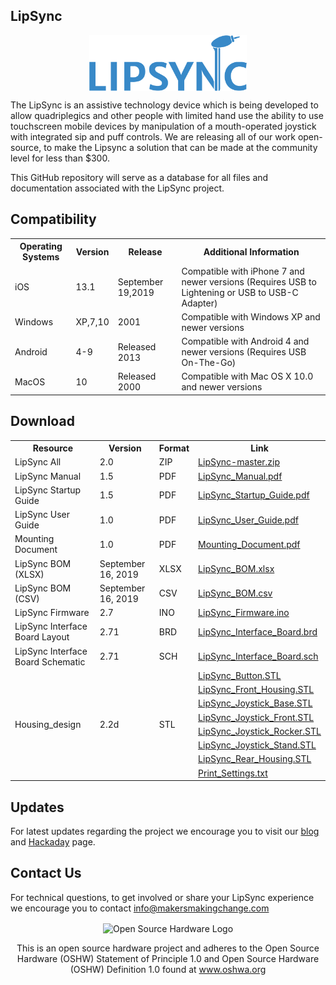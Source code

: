 ## LipSync

<p align="center">
<img align="center" src="https://raw.githubusercontent.com/makersmakingchange/blog/gh-pages/_resources/images/LipSync_Logo.jpg" width="50%" height="50%" alt="LipSync Logo"/>
</p>

The LipSync is an assistive technology device which is being developed to allow quadriplegics and other people with limited hand use the ability to use touchscreen mobile devices by manipulation of a mouth-operated joystick with integrated sip and puff controls. We are releasing all of our work open-source, to make the Lipsync a solution that can be made at the community level for less than $300.

This GitHub repository will serve as a database for all files and documentation associated with the LipSync project.

## Compatibility 

 <table style="width:100%">
  <tr>
    <th>Operating Systems</th>
    <th>Version</th>
    <th>Release</th>
    <th>Additional Information</th>
  <tr>
    <td>iOS</td>
    <td>13.1</td>
    <td>September 19,2019</td>
    <td>Compatible with iPhone 7 and newer versions (Requires USB to Lightening or USB to USB-C Adapter)</td>
  </tr>
  <tr>
    <td>Windows</td>
    <td>XP,7,10</td>
    <td>2001</td>
    <td>Compatible with Windows XP and newer versions</td>
  </tr>
  <tr>
    <td>Android</td>
    <td>4-9</td>
    <td>Released 2013</td>
    <td>Compatible with Android 4 and newer versions (Requires USB On-The-Go)</td>
  </tr>
  <tr>
    <td>MacOS</td>
    <td>10</td>
    <td>Released 2000</td>
    <td>Compatible with Mac OS X 10.0 and newer versions</td>
  </tr>
  </table> 

## Download

 <table style="width:100%">
  <tr>
    <th>Resource</th>
    <th>Version</th>
    <th>Format</th>
    <th>Link</th>
  </tr>
    <tr>
    <td>LipSync All</td>
    <td>2.0</td>
    <td>ZIP</td>
    <td><a href="https://github.com/makersmakingchange/LipSync/archive/master.zip">LipSync-master.zip</a></td>
  </tr>
  <tr>
    <td>LipSync Manual</td>
    <td>1.5</td>
    <td>PDF</td>
    <td><a href="https://github.com/makersmakingchange/LipSync/blob/master/LipSync_Manual.pdf">LipSync_Manual.pdf</a></td>
  </tr>
  <tr>
    <td>LipSync Startup Guide</td>
    <td>1.5</td>
    <td>PDF</td>
    <td><a href="https://github.com/makersmakingchange/LipSync/blob/master/LipSync_Startup_Guide.pdf">LipSync_Startup_Guide.pdf</a></td>
  </tr>
  <tr>
    <td>LipSync User Guide</td>
    <td>1.0</td>
    <td>PDF</td>
    <td><a href="https://github.com/makersmakingchange/LipSync/blob/master/LipSync_User_Guide.pdf">LipSync_User_Guide.pdf</a></td>
  </tr>
  <tr>
     <td>Mounting Document</td>
     <td>1.0</td>
     <td>PDF</td>
     <td><a href="https://github.com/makersmakingchange/LipSync/blob/master/Mounting_Document.pdf">Mounting_Document.pdf</a></td>
  </tr>
  <tr>
    <td>LipSync BOM (XLSX)</td>
    <td>September 16, 2019</td>
    <td>XLSX</td>
    <td><a href="https://github.com/makersmakingchange/LipSync/raw/master/LipSync_BOM.xlsx">LipSync_BOM.xlsx</a></td>
  </tr>
  <tr>
    <td>LipSync BOM (CSV)</td>
    <td>September 16, 2019</td>
    <td>CSV</td>
    <td><a href="https://raw.githubusercontent.com/makersmakingchange/LipSync/master/LipSync_BOM.csv" download target="_blank">LipSync_BOM.csv</a></td>
  </tr>
  <tr>
    <td>LipSync Firmware</td>
    <td>2.7</td>
    <td>INO</td>
    <td><a href="https://github.com/makersmakingchange/LipSync/raw/master/Software/LipSync_Firmware/LipSync_Firmware.ino">LipSync_Firmware.ino</a></td>
  </tr>
  <tr>
    <td>LipSync Interface Board Layout</td>
    <td>2.71</td>
    <td>BRD</td>
    <td><a href="https://raw.githubusercontent.com/makersmakingchange/LipSync/master/Hardware/PCB_design/LipSync_Interface_Board.brd">LipSync_Interface_Board.brd</a></td>
  </tr>
  <tr>
    <td>LipSync Interface Board Schematic</td>
    <td>2.71</td>
    <td>SCH</td>
    <td><a href="https://raw.githubusercontent.com/makersmakingchange/LipSync/master/Hardware/PCB_design/LipSync_Interface_Board.sch">LipSync_Interface_Board.sch</a></td>
  </tr>
    <tr>
    <td rowspan="9">Housing_design</td>
    <td rowspan="9">2.2d</td>
    <td rowspan="9">STL</td>
    <td><a href="https://raw.githubusercontent.com/makersmakingchange/LipSync/master/Hardware/Housing_design/LipSync_Button.STL">LipSync_Button.STL</a></td>
  </tr>
  <tr>
  <td><a href="https://github.com/makersmakingchange/LipSync/raw/master/Hardware/Housing_design/LipSync_Front_Housing.STL">LipSync_Front_Housing.STL</a></td>
  </tr>
  <tr>
	<td><a href="https://github.com/makersmakingchange/LipSync/raw/master/Hardware/Housing_design/LipSync_Joystick_Base.STL">LipSync_Joystick_Base.STL</a></td>
</tr>
<tr>
  <td><a href="https://github.com/makersmakingchange/LipSync/raw/master/Hardware/Housing_design/LipSync_Joystick_Front.STL">LipSync_Joystick_Front.STL</a></td>
</tr>
<tr>
  <td><a href="https://github.com/makersmakingchange/LipSync/raw/master/Hardware/Housing_design/LipSync_Joystick_Rocker.STL">LipSync_Joystick_Rocker.STL</a></td>
</tr>
<tr>
    <td><a href="https://github.com/makersmakingchange/LipSync/blob/master/Hardware/Housing_design/LipSync_Joystick_Stand.STL">LipSync_Joystick_Stand.STL</a></td>
</tr>
<tr>
  <td><a href="https://github.com/makersmakingchange/LipSync/raw/master/Hardware/Housing_design/LipSync_Rear_Housing.stl">LipSync_Rear_Housing.STL</a></td>
</tr>
<tr>
  <td><a href="https://raw.githubusercontent.com/makersmakingchange/LipSync/master/Hardware/Housing_design/Print_Settings.txt">Print_Settings.txt</a></td>
</tr>
</table> 

## Updates 
For latest updates regarding the project we encourage you to visit our <a href="https://makersmakingchange.github.io/blog/">blog</a> and <a href="https://hackaday.io/project/13424-lipsync">Hackaday</a> page.


## Contact Us

For technical questions, to get involved or share your LipSync experience we encourage you to contact info@makersmakingchange.com



<p align="center">
<img align="center" src="http://www.oshwa.org/wp-content/uploads/2014/03/oshw-logo-200-px.png" alt="Open Source Hardware Logo"/>
</p>

<p align="center">
This is an open source hardware project and adheres to the Open Source Hardware (OSHW) Statement of Principle 1.0 and Open Source Hardware (OSHW) Definition 1.0 found at <a href="http://www.oshwa.org">www.oshwa.org</a>
</p>

